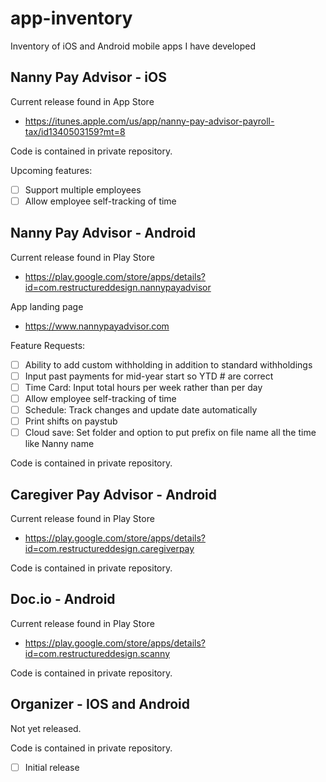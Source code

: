 # app-inventory
Inventory of iOS and Android mobile apps I have developed

## Nanny Pay Advisor - iOS
Current release found in App Store 
- https://itunes.apple.com/us/app/nanny-pay-advisor-payroll-tax/id1340503159?mt=8

Code is contained in private repository.

Upcoming features:
- [ ] Support multiple employees
- [ ] Allow employee self-tracking of time

## Nanny Pay Advisor - Android
Current release found in Play Store
- https://play.google.com/store/apps/details?id=com.restructureddesign.nannypayadvisor

App landing page
- https://www.nannypayadvisor.com

Feature Requests:
- [ ] Ability to add custom withholding in addition to standard withholdings
- [ ] Input past payments for mid-year start so YTD # are correct
- [ ] Time Card: Input total hours per week rather than per day
- [ ] Allow employee self-tracking of time
- [ ] Schedule: Track changes and update date automatically
- [ ] Print shifts on paystub
- [ ] Cloud save: Set folder and option to put prefix on file name all the time like Nanny name

Code is contained in private repository.

## Caregiver Pay Advisor - Android
Current release found in Play Store
- https://play.google.com/store/apps/details?id=com.restructureddesign.caregiverpay

Code is contained in private repository.

## Doc.io - Android
Current release found in Play Store
- https://play.google.com/store/apps/details?id=com.restructureddesign.scanny

Code is contained in private repository.

## Organizer - IOS and Android

Not yet released. 

Code is contained in private repository.

- [ ] Initial release
